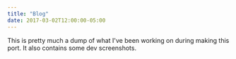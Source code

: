 ```yaml
---
title: "Blog"
date: 2017-03-02T12:00:00-05:00
---
```

This is pretty much a dump of what I've been working on during making this port. It also contains some dev screenshots.

